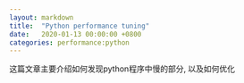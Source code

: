 ```yaml
---
layout: markdown
title:  "Python performance tuning"
date:   2020-01-13 00:00:00 +0800
categories: performance:python 
---
```


这篇文章主要介绍如何发现python程序中慢的部分, 以及如何优化
